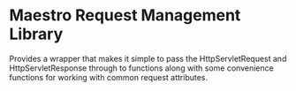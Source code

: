 Maestro Request Management Library
===============================

Provides a wrapper that makes it simple to pass the HttpServletRequest and HttpServletResponse through to functions along with some convenience functions for working with common request attributes.
